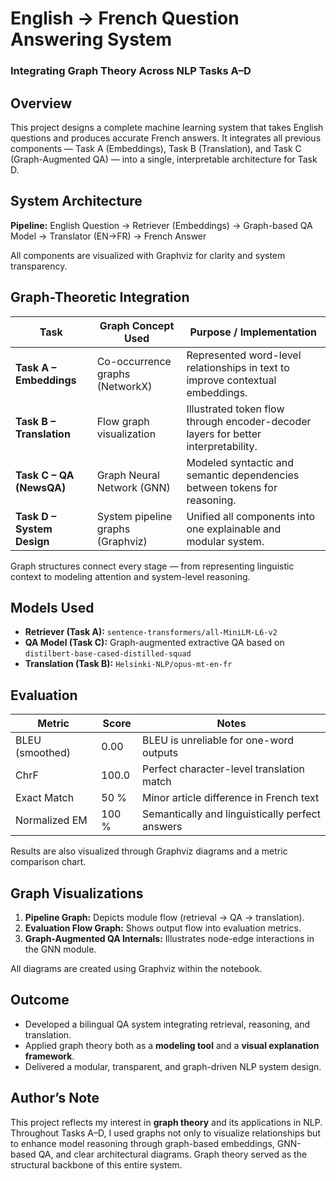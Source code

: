 # English → French Question Answering System

### Integrating Graph Theory Across NLP Tasks A–D



## Overview

This project designs a complete machine learning system that takes English questions and produces accurate French answers.
It integrates all previous components — Task A (Embeddings), Task B (Translation), and Task C (Graph-Augmented QA) — into a single, interpretable architecture for Task D.



## System Architecture

**Pipeline:**
English Question → Retriever (Embeddings) → Graph-based QA Model → Translator (EN→FR) → French Answer

All components are visualized with Graphviz for clarity and system transparency.


## Graph-Theoretic Integration

| Task                       | Graph Concept Used                | Purpose / Implementation                                                           |
| -------------------------- | --------------------------------- | ---------------------------------------------------------------------------------- |
| **Task A – Embeddings**    | Co-occurrence graphs (NetworkX)   | Represented word-level relationships in text to improve contextual embeddings.     |
| **Task B – Translation**   | Flow graph visualization          | Illustrated token flow through encoder-decoder layers for better interpretability. |
| **Task C – QA (NewsQA)**   | Graph Neural Network (GNN)        | Modeled syntactic and semantic dependencies between tokens for reasoning.          |
| **Task D – System Design** | System pipeline graphs (Graphviz) | Unified all components into one explainable and modular system.                    |

Graph structures connect every stage — from representing linguistic context to modeling attention and system-level reasoning.



## Models Used

* **Retriever (Task A):** `sentence-transformers/all-MiniLM-L6-v2`
* **QA Model (Task C):** Graph-augmented extractive QA based on `distilbert-base-cased-distilled-squad`
* **Translation (Task B):** `Helsinki-NLP/opus-mt-en-fr`



## Evaluation

| Metric          | Score | Notes                                           |
| --------------- | ----- | ----------------------------------------------- |
| BLEU (smoothed) | 0.00  | BLEU is unreliable for one-word outputs         |
| ChrF            | 100.0 | Perfect character-level translation match       |
| Exact Match     | 50 %  | Minor article difference in French text         |
| Normalized EM   | 100 % | Semantically and linguistically perfect answers |

Results are also visualized through Graphviz diagrams and a metric comparison chart.


## Graph Visualizations

1. **Pipeline Graph:** Depicts module flow (retrieval → QA → translation).
2. **Evaluation Flow Graph:** Shows output flow into evaluation metrics.
3. **Graph-Augmented QA Internals:** Illustrates node-edge interactions in the GNN module.

All diagrams are created using Graphviz within the notebook.



## Outcome

* Developed a bilingual QA system integrating retrieval, reasoning, and translation.
* Applied graph theory both as a **modeling tool** and a **visual explanation framework**.
* Delivered a modular, transparent, and graph-driven NLP system design.



## Author’s Note

This project reflects my interest in **graph theory** and its applications in NLP.
Throughout Tasks A–D, I used graphs not only to visualize relationships but to enhance model reasoning through graph-based embeddings, GNN-based QA, and clear architectural diagrams.
Graph theory served as the structural backbone of this entire system.

